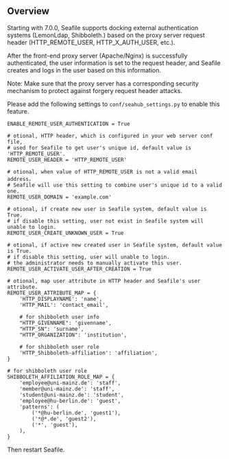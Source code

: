 ## Overview

Starting with 7.0.0, Seafile supports docking external authentication systems (LemonLdap, Shibboleth.) based on the proxy server request header (HTTP_REMOTE_USER, HTTP_X_AUTH_USER, etc.).

After the front-end proxy server (Apache/Nginx) is successfully authenticated, the user information is set to the request header, and Seafile creates and logs in the user based on this information.

Note: Make sure that the proxy server has a corresponding security mechanism to protect against forgery request header attacks.

Please add the following settings to `conf/seahub_settings.py` to enable this feature.

```
ENABLE_REMOTE_USER_AUTHENTICATION = True

# otional, HTTP header, which is configured in your web server conf file,
# used for Seafile to get user's unique id, default value is 'HTTP_REMOTE_USER'.
REMOTE_USER_HEADER = 'HTTP_REMOTE_USER'

# otional, when value of HTTP_REMOTE_USER is not a valid email address，
# Seafile will use this setting to combine user's unique id to a valid one.
REMOTE_USER_DOMAIN = 'example.com'

# otional, if create new user in Seafile system, default value is True.
# if disable this setting, user not exist in Seafile system will unable to login.
REMOTE_USER_CREATE_UNKNOWN_USER = True

# otional, if active new created user in Seafile system, default value is True.
# if disable this setting, user will unable to login.
# the administrator needs to manually activate this user.
REMOTE_USER_ACTIVATE_USER_AFTER_CREATION = True

# otional, map user attribute in HTTP header and Seafile's user attribute.
REMOTE_USER_ATTRIBUTE_MAP = {
    'HTTP_DISPLAYNAME': 'name',
    'HTTP_MAIL': 'contact_email',

    # for shibboleth user info
    "HTTP_GIVENNAME": 'givenname',
    "HTTP_SN": 'surname',
    "HTTP_ORGANIZATION": 'institution',
    
    # for shibboleth user role
    'HTTP_Shibboleth-affiliation': 'affiliation',
}

# for shibboleth user role
SHIBBOLETH_AFFILIATION_ROLE_MAP = {
    'employee@uni-mainz.de': 'staff',
    'member@uni-mainz.de': 'staff',
    'student@uni-mainz.de': 'student',
    'employee@hu-berlin.de': 'guest',
    'patterns': (
        ('*@hu-berlin.de', 'guest1'),
        ('*@*.de', 'guest2'),
        ('*', 'guest'),
    ),
}
```

Then restart Seafile.
